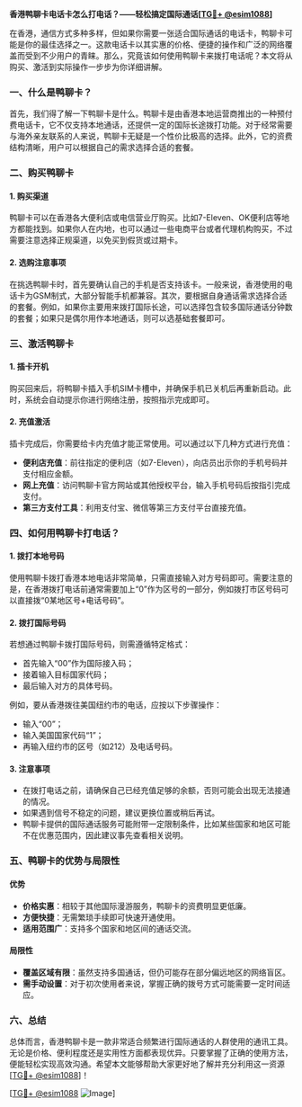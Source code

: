 **香港鸭聊卡电话卡怎么打电话？——轻松搞定国际通话[[TG💪+ @esim1088](https://t.me/s/esim1088)]**

在香港，通信方式多种多样，但如果你需要一张适合国际通话的电话卡，鸭聊卡可能是你的最佳选择之一。这款电话卡以其实惠的价格、便捷的操作和广泛的网络覆盖而受到不少用户的青睐。那么，究竟该如何使用鸭聊卡来拨打电话呢？本文将从购买、激活到实际操作一步步为你详细讲解。

### 一、什么是鸭聊卡？

首先，我们得了解一下鸭聊卡是什么。鸭聊卡是由香港本地运营商推出的一种预付费电话卡，它不仅支持本地通话，还提供一定的国际长途拨打功能。对于经常需要与海外亲友联系的人来说，鸭聊卡无疑是一个性价比极高的选择。此外，它的资费结构清晰，用户可以根据自己的需求选择合适的套餐。

### 二、购买鸭聊卡

#### 1. 购买渠道
鸭聊卡可以在香港各大便利店或电信营业厅购买。比如7-Eleven、OK便利店等地方都能找到。如果你人在内地，也可以通过一些电商平台或者代理机构购买，不过需要注意选择正规渠道，以免买到假货或过期卡。

#### 2. 选购注意事项
在挑选鸭聊卡时，首先要确认自己的手机是否支持该卡。一般来说，香港使用的电话卡为GSM制式，大部分智能手机都兼容。其次，要根据自身通话需求选择合适的套餐。例如，如果你主要用来拨打国际长途，可以选择包含较多国际通话分钟数的套餐；如果只是偶尔用作本地通话，则可以选基础套餐即可。

### 三、激活鸭聊卡

#### 1. 插卡开机
购买回来后，将鸭聊卡插入手机SIM卡槽中，并确保手机已关机后再重新启动。此时，系统会自动提示你进行网络注册，按照指示完成即可。

#### 2. 充值激活
插卡完成后，你需要给卡内充值才能正常使用。可以通过以下几种方式进行充值：
- **便利店充值**：前往指定的便利店（如7-Eleven），向店员出示你的手机号码并支付相应金额。
- **网上充值**：访问鸭聊卡官方网站或其他授权平台，输入手机号码后按指引完成支付。
- **第三方支付工具**：利用支付宝、微信等第三方支付平台直接充值。

### 四、如何用鸭聊卡打电话？

#### 1. 拨打本地号码
使用鸭聊卡拨打香港本地电话非常简单，只需直接输入对方号码即可。需要注意的是，在香港拨打电话前通常需要加上“0”作为区号的一部分，例如拨打市区号码可以直接拨“0某地区号+电话号码”。

#### 2. 拨打国际号码
若想通过鸭聊卡拨打国际号码，则需遵循特定格式：
- 首先输入“00”作为国际接入码；
- 接着输入目标国家代码；
- 最后输入对方的具体号码。

例如，要从香港拨往美国纽约市的电话，应按以下步骤操作：
- 输入“00”；
- 输入美国国家代码“1”；
- 再输入纽约市的区号（如212）及电话号码。

#### 3. 注意事项
- 在拨打电话之前，请确保自己已经充值足够的余额，否则可能会出现无法接通的情况。
- 如果遇到信号不稳定的问题，建议更换位置或稍后再试。
- 鸭聊卡提供的国际通话服务可能附带一定限制条件，比如某些国家和地区可能不在优惠范围内，因此建议事先查看相关说明。

### 五、鸭聊卡的优势与局限性

#### 优势
- **价格实惠**：相较于其他国际漫游服务，鸭聊卡的资费明显更低廉。
- **方便快捷**：无需繁琐手续即可快速开通使用。
- **适用范围广**：支持多个国家和地区间的通话交流。

#### 局限性
- **覆盖区域有限**：虽然支持多国通话，但仍可能存在部分偏远地区的网络盲区。
- **需手动设置**：对于初次使用者来说，掌握正确的拨号方式可能需要一定时间适应。

### 六、总结

总体而言，香港鸭聊卡是一款非常适合频繁进行国际通话的人群使用的通讯工具。无论是价格、便利程度还是实用性方面都表现优异。只要掌握了正确的使用方法，便能轻松实现高效沟通。希望本文能够帮助大家更好地了解并充分利用这一资源[[TG💪+ @esim1088](https://t.me/s/esim1088)]！

[[TG💪+ @esim1088](https://t.me/s/esim1088) ![Image](https://i.postimg.cc/4NQfJmqS/Snipaste-2025-05-13-00-14-12.png)]